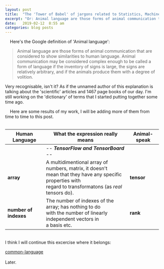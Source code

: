 ```yaml
---
layout: post
title:  "The 'Tower of Babel' of jargons related to Statistics, Machine Learning and Artificial Intelligence."
excerpt: "Or: Animal language are those forms of animal communication that are considered to show similarities to human language. (from Google)."
date:   2019-02-12  8:55 am
categories: blog posts
---
```


&nbsp;&nbsp;&nbsp;&nbsp;Here's the Google definition of 'Animal language':
>Animal language are those forms of animal communication that are considered to show similarities to human language. Animal communication may be considered complex enough to be called a form of language if the inventory of signs is large, the signs are relatively arbitrary, and if the animals produce them with a degree of volition.

Very recognisable, isn't it? As if the unnamed author of this explanation is talking about the 'scientific' articles and 1467 page books of our day. I'm still working on the 'dictionary' of terms that I started putting together some time ago.<br>

&nbsp;&nbsp;&nbsp;&nbsp;Here are some results of my work, I will be adding more of them from time to time to this post.<br><br>

|Human Language |What the expression really means|  Animal-speak  |
|---|---|-------------------|
| |-- _**TensorFlow and TensorBoard**_ --| |
| **array** | A multidimentional array of numbers, matrix, it doesn't <br>mean that they have any specific properties with<br>regard to transformatons (as _real_ tensors do). | **tensor** |
| **number of indexes** | The number of indexes of the array; has nothing to do<br>with the number of linearly independent vectors in<br> a basis etc. | **rank** |

<br>
I think I will continue this excercise where it belongs:

[common-language](https://github.com/common-language)
<br><br>
Later.
